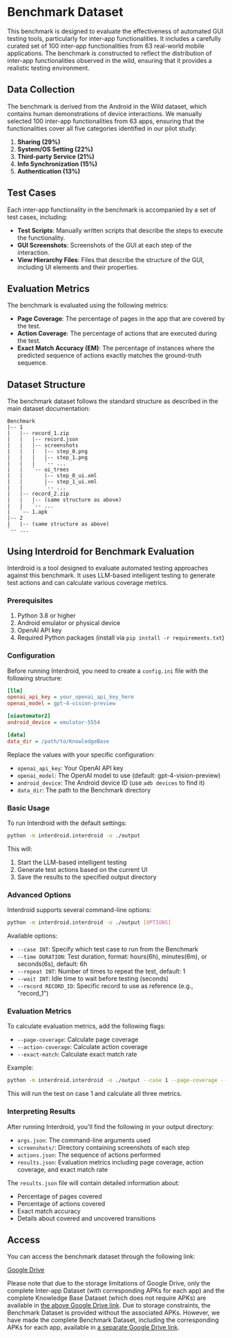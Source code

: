 # Benchmark Dataset

This benchmark is designed to evaluate the effectiveness of automated GUI testing tools, particularly for inter-app functionalities. It includes a carefully curated set of 100 inter-app functionalities from 63 real-world mobile applications. The benchmark is constructed to reflect the distribution of inter-app functionalities observed in the wild, ensuring that it provides a realistic testing environment.

## Data Collection
The benchmark is derived from the Android in the Wild dataset, which contains human demonstrations of device interactions. We manually selected 100 inter-app functionalities from 63 apps, ensuring that the functionalities cover all five categories identified in our pilot study:
1. ​**Sharing (29%)**
2. ​**System/OS Setting (22%)**
3. ​**Third-party Service (21%)**
4. ​**Info Synchronization (15%)**
5. ​**Authentication (13%)**

## Test Cases
Each inter-app functionality in the benchmark is accompanied by a set of test cases, including:
- ​**Test Scripts**: Manually written scripts that describe the steps to execute the functionality.
- ​**GUI Screenshots**: Screenshots of the GUI at each step of the interaction.
- ​**View Hierarchy Files**: Files that describe the structure of the GUI, including UI elements and their properties.

## Evaluation Metrics
The benchmark is evaluated using the following metrics:
- ​**Page Coverage**: The percentage of pages in the app that are covered by the test.
- ​**Action Coverage**: The percentage of actions that are executed during the test.
- ​**Exact Match Accuracy (EM)**: The percentage of instances where the predicted sequence of actions exactly matches the ground-truth sequence.

## Dataset Structure
The benchmark dataset follows the standard structure as described in the main dataset documentation:

```
Benchmark
|-- 1
|   |-- record_1.zip
|   |   |-- record.json
|   |   |-- screenshots
|   |   |   |-- step_0.png
|   |   |   |-- step_1.png
|   |   |   `-- ...
|   |   `-- ui_trees
|   |       |-- step_0_ui.xml
|   |       |-- step_1_ui.xml
|   |       `-- ...
|   |-- record_2.zip
|   |   |-- (same structure as above)
|   |   `-- ...
|   `-- 1.apk
|-- 2
|   |-- (same structure as above)
`-- ...
```

## Using Interdroid for Benchmark Evaluation

Interdroid is a tool designed to evaluate automated testing approaches against this benchmark. It uses LLM-based intelligent testing to generate test actions and can calculate various coverage metrics.

### Prerequisites

1. Python 3.8 or higher
2. Android emulator or physical device
3. OpenAI API key
4. Required Python packages (install via `pip install -r requirements.txt`)

### Configuration

Before running Interdroid, you need to create a `config.ini` file with the following structure:

```ini
[llm]
openai_api_key = your_openai_api_key_here
openai_model = gpt-4-vision-preview

[uiautomator2]
android_device = emulator-5554

[data]
data_dir = /path/to/KnowledgeBase
```

Replace the values with your specific configuration:
- `openai_api_key`: Your OpenAI API key
- `openai_model`: The OpenAI model to use (default: gpt-4-vision-preview)
- `android_device`: The Android device ID (use `adb devices` to find it)
- `data_dir`: The path to the Benchmark directory

### Basic Usage

To run Interdroid with the default settings:

```bash
python -m interdroid.interdroid -o ./output
```

This will:
1. Start the LLM-based intelligent testing
2. Generate test actions based on the current UI
3. Save the results to the specified output directory

### Advanced Options

Interdroid supports several command-line options:

```bash
python -m interdroid.interdroid -o ./output [OPTIONS]
```

Available options:

- `--case INT`: Specify which test case to run from the Benchmark
- `--time DURATION`: Test duration, format: hours(6h), minutes(6m), or seconds(6s), default: 6h
- `--repeat INT`: Number of times to repeat the test, default: 1
- `--wait INT`: Idle time to wait before testing (seconds)
- `--record RECORD_ID`: Specific record to use as reference (e.g., "record_1")

### Evaluation Metrics

To calculate evaluation metrics, add the following flags:

- `--page-coverage`: Calculate page coverage
- `--action-coverage`: Calculate action coverage
- `--exact-match`: Calculate exact match rate

Example:

```bash
python -m interdroid.interdroid -o ./output --case 1 --page-coverage --action-coverage --exact-match
```

This will run the test on case 1 and calculate all three metrics.

### Interpreting Results

After running Interdroid, you'll find the following in your output directory:

- `args.json`: The command-line arguments used
- `screenshots/`: Directory containing screenshots of each step
- `actions.json`: The sequence of actions performed
- `results.json`: Evaluation metrics including page coverage, action coverage, and exact match rate

The `results.json` file will contain detailed information about:
- Percentage of pages covered
- Percentage of actions covered
- Exact match accuracy
- Details about covered and uncovered transitions

## Access

You can access the benchmark dataset through the following link:

[Google Drive](https://drive.google.com/drive/folders/1P3jdUHk7iM9JWvow4gmwUYRcEoyqUw4j?usp=sharing)

Please note that due to the storage limitations of Google Drive, only the complete Inter-app Dataset (with corresponding APKs for each app) and the complete Knowledge Base Dataset (which does not require APKs) are available in [the above Google Drive link](https://drive.google.com/drive/folders/1P3jdUHk7iM9JWvow4gmwUYRcEoyqUw4j?usp=sharing). Due to storage constraints, the Benchmark Dataset is provided without the associated APKs. However, we have made the complete Benchmark Dataset, including the corresponding APKs for each app, available in [a separate Google Drive link](https://drive.google.com/drive/folders/1rC_OTxIg5bqFRVaY636bfPOpV_P8-1eE?usp=sharing).




